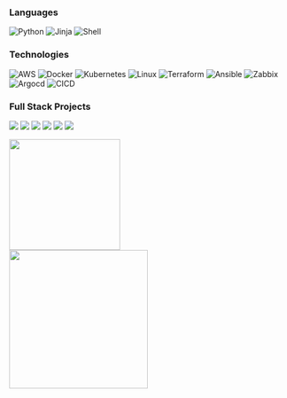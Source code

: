 ### Languages

![Python](https://img.shields.io/badge/-Python-000?&logo=Python)
![Jinja](https://img.shields.io/badge/-Jinja-000?&logo=Jinja)
![Shell](https://img.shields.io/badge/-Bash-000?&logo=Bash)

### Technologies

![AWS](https://img.shields.io/badge/-AWS-000?&logo=Amazon-AWS&logoColor=F90)
![Docker](https://img.shields.io/badge/-Docker-000?&logo=Docker)
![Kubernetes](https://img.shields.io/badge/-Kubernetes-000?&logo=Kubernetes)
![Linux](https://img.shields.io/badge/-Linux-000?&logo=Linux)
![Terraform](https://img.shields.io/badge/-terraform-000?&logo=terraform)
![Ansible](https://img.shields.io/badge/-Ansible-000?&logo=Ansible)
![Zabbix](https://img.shields.io/badge/-Zabbix-000?&logo=Zabbix)
![Argocd](https://img.shields.io/badge/-Argocd-000?&logo=Argocd)
![CICD](https://img.shields.io/badge/-CICD-000?&logo=CICD)

### Full Stack Projects

[![](https://img.shields.io/badge/-%20Zabbix%20Server-000)](https://github.com/Emerson89/zabbix-server)
[![](https://img.shields.io/badge/-%20apizabbix-000)](https://github.com/Emerson89/api-zabbix)
[![](https://img.shields.io/badge/-%20Zabbix%20k8s-000)](https://github.com/Emerson89/zabbix-k8s)
[![](https://img.shields.io/badge/-%20Rancher%20eks-000)](https://github.com/Emerson89/rancher-eks)
[![](https://img.shields.io/badge/-%20provisioning%20instances-000)](https://github.com/Emerson89/provisioning-instances)
[![](https://img.shields.io/badge/-%20wordpress%20cicd-000)](https://github.com/Emerson89/wordpress-CICD)

<div>
  <a href="https://github.com/Emerson89"><img height="200px" src="https://github-readme-stats.vercel.app/api?username=Emerson89&show_icons=true&theme=dark&include_all_commits=true&count_private=true%22"/></a>
</div>
<div>
  <a href="https://github.com/Emerson89"><img height="250px" src="https://github-readme-stats.vercel.app/api/top-langs/?username=Emerson89&show_icons=true&theme=dark&include_all_commits=true&count_private=true%22%22" /></a>

</div>
